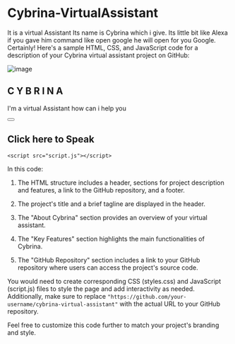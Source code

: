 # Cybrina-VirtualAssistant
It is a virtual Assistant  Its name is Cybrina which i give. Its little bit like Alexa if you gave him command like open google he will open for you Google.
Certainly! Here's a sample HTML, CSS, and JavaScript code for a description of your Cybrina virtual assistant project on GitHub:

<!DOCTYPE html>
<html lang="en">
<head>
    <meta charset="UTF-8">
    <meta name="viewport" content="width= , initial-scale=1.0">
    <title>Cybrina - Virtual Assistant</title>
    <link rel="stylesheet" href="style.css">
    <link rel="stylesheet" href="https://cdnjs.cloudflare.com/ajax/libs/font-awesome/5.15.3/css/all.min.css">
</head>
<body>  
    <section class="main">
        <div class="image-container">
            <div class="image">
                <img src="https://i.pinimg.com/originals/d3/0b/0c/d30b0c21afbac20c04dd80db9bfb2895.gif" alt="image">
            </div>
            <h1>C Y B R I N A</h1>
            <p>I'm a virtual Assistant how can i help you</p>
        </div>
        <div class="input">
            <button class="talk"><i class="fas fa-microphone-alt"></i></button>
            <h1 class="content">Click here to Speak</h1>
        </div>
    </section>

    <script src="script.js"></script>
</body>
</html>


In this code:

1. The HTML structure includes a header, sections for project description and features, a link to the GitHub repository, and a footer.

2. The project's title and a brief tagline are displayed in the header.

3. The "About Cybrina" section provides an overview of your virtual assistant.

4. The "Key Features" section highlights the main functionalities of Cybrina.

5. The "GitHub Repository" section includes a link to your GitHub repository where users can access the project's source code.

You would need to create corresponding CSS (styles.css) and JavaScript (script.js) files to style the page and add interactivity as needed. Additionally, make sure to replace `"https://github.com/your-username/cybrina-virtual-assistant"` with the actual URL to your GitHub repository.

Feel free to customize this code further to match your project's branding and style.
